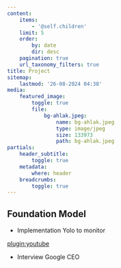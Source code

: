 ```yaml
---
content:
    items:
        - '@self.children'
    limit: 5
    order:
        by: date
        dir: desc
    pagination: true
    url_taxonomy_filters: true
title: Project
sitemap:
    lastmod: '26-08-2024 04:38'
media:
    featured_image:
        toggle: true
        file:
            bg-ahlak.jpeg:
                name: bg-ahlak.jpeg
                type: image/jpeg
                size: 133973
                path: bg-ahlak.jpeg
partials:
    header_subtitle:
        toggle: true
    metadata:
        where: header
    breadcrumbs:
        toggle: true
---
```


## Foundation Model

*  Implementation Yolo to monitor

[plugin:youtube](https://www.youtube.com/watch?v=neBZ6huolkg)


* Interview Google CEO 

